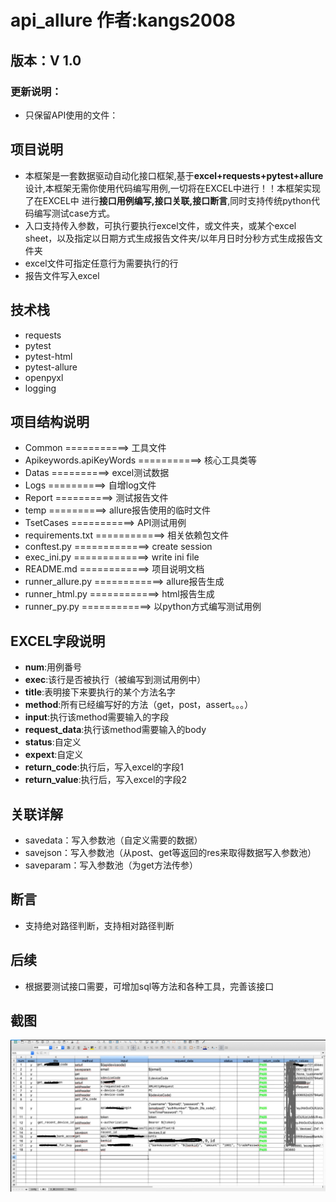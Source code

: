 # api_allure         作者:kangs2008

## 版本：V 1.0
### 更新说明：
- 只保留API使用的文件：

## 项目说明
- 本框架是一套数据驱动自动化接口框架,基于**excel+requests+pytest+allure**设计,本框架无需你使用代码编写用例,一切将在EXCEL中进行！！本框架实现了在EXCEL中
进行**接口用例编写,接口关联,接口断言**,同时支持传统python代码编写测试case方式。
- 入口支持传入参数，可执行要执行excel文件，或文件夹，或某个excel sheet，以及指定以日期方式生成报告文件夹/以年月日时分秒方式生成报告文件夹
- excel文件可指定任意行为需要执行的行
- 报告文件写入excel

## 技术栈
- requests
- pytest
- pytest-html
- pytest-allure
- openpyxl
- logging

## 项目结构说明
- Common ===========> 工具文件
- Apikeywords.apiKeyWords ===========> 核心工具类等
- Datas ==========> excel测试数据
- Logs ==========> 自增log文件
- Report ==========> 测试报告文件
- temp ==========> allure报告使用的临时文件
- TsetCases ===========> API测试用例
- requirements.txt ============> 相关依赖包文件
- conftest.py =============> create session
- exec_ini.py =============> write ini file
- README.md ============> 项目说明文档
- runner_allure.py ============> allure报告生成
- runner_html.py ============> html报告生成
- runner_py.py ============> 以python方式编写测试用例

## EXCEL字段说明
- **num**:用例番号
- **exec**:该行是否被执行（被编写到测试用例中）
- **title**:表明接下来要执行的某个方法名字
- **method**:所有已经编写好的方法（get，post，assert。。。）
- **input**:执行该method需要输入的字段
- **request_data**:执行该method需要输入的body
- **status**:自定义
- **expext**:自定义
- **return_code**:执行后，写入excel的字段1
- **return_value**:执行后，写入excel的字段2

## 关联详解
- savedata：写入参数池（自定义需要的数据）
- savejson：写入参数池（从post、get等返回的res来取得数据写入参数池）
- saveparam：写入参数池（为get方法传参）

## 断言
- 支持绝对路径判断，支持相对路径判断

## 后续
- 根据要测试接口需要，可增加sql等方法和各种工具，完善该接口

## 截图
![excel report](./Sn.png "Sn.png")
